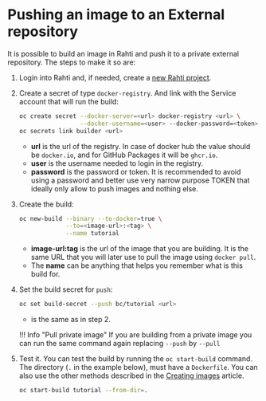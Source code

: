 # Pushing an image to an External repository

It is possible to build an image in Rahti and push it to a private external repository. The steps to make it so are:

1. Login into Rahti and, if needed, create a [new Rahti project](../usage/projects_and_quota.md#creating-a-project).

2. Create a secret of type `docker-registry`. And link with the Service account that will run the build:

    ```sh
    oc create secret --docker-server=<url> docker-registry <url> \
                     --docker-username=<user> --docker-password=<token>
    oc secrets link builder <url>
    ```

    - **url** is the url of the registry. In case of docker hub the value should be `docker.io`, and for GitHub Packages it will be `ghcr.io`.
    - **user** is the username needed to login in the registry.
    - **password** is the password or token. It is recommended to avoid using a password and better use very narrow purpose TOKEN that ideally only allow to push images and nothing else.  

3. Create the build:

    ```sh
    oc new-build --binary --to-docker=true \
                 --to=<image-url>:<tag> \
                 --name tutorial
    ```

    * **image-url:tag** is the url of the image that you are building. It is the same URL that you will later use to pull the image using `docker pull`.
    * The **name** can be anything that helps you remember what is this build for.

4. Set the build secret for `push`:

    ```sh
    oc set build-secret --push bc/tutorial <url>
    ```

    * <url> is the same as in step 2.

    !!! Info "Pull private image"
        If you are building from a private image you can run the same command again replacing `--push` by `--pull`

5. Test it. You can test the build by running the `oc start-build` command. The directory (`.` in the example below), must have a `Dockerfile`. You can also use the other methods described in the [Creating images](./creating.md#using-the-inline-dockerfile-method) article.

    ```sh
    oc start-build tutorial --from-dir=.
    ```
